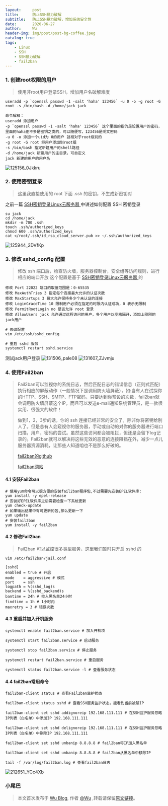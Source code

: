 ```yaml
---
layout:     post
title:      防止SSH暴力破解
subtitle:   防止SSH暴力破解，增加系统安全性
date:       2020-06-27
author:     Wu
header-img: img/post/post-bg-coffee.jpeg
catalog: true
tags:
    - Linux
    - SSH
    - SSH暴力破解
    - fail2ban
---
```



### 1. 创建root权限的用户

> 使用非root用户登录SSH，增加用户名破解难度

```
useradd -p `openssl passwd -1 -salt 'haha' 123456` -u 0 -o -g root -G root -s /bin/bash -d /home/jack jack

命令解释：
useradd 添加用户
-p `openssl passwd -1 -salt 'haha' 123456` 这个里面的指的是设置用户的密码，里面的haha差不多是密钥之类的，可以随便写，123456是明文密码
-u 0 -o 添加一个uid为 0的用户 就相对于root级别的
-g root -G root 将用户添加到root组
-s /bin/bash 指定新建用户的shell路径
-d /home/jack 新建用户的主目录，可自定义
jack 新建的用户的用户名
``` 

![125156_0Jkkru](https://gitee.com/yuexueyu/oss/raw/master/uPic/20200627/125156_0Jkkru.png)

### 2. 使用密钥登录

> 这里我直接使用的 root 下面 .ssh 的密钥，不生成新密钥对 

之前一篇 [SSH密钥登录Linux云服务器
](https://blog.wu06.com/2020/06/26/SSH密钥登录Linux云服务器/) 中讲述如何配置 SSH 密钥登录

```
su jack
cd /home/jack
mkdir -m 700 .ssh
touch .ssh/authorized_keys
chmod 600 .ssh/authorized_keys
cat </root/.ssh/id_rsa_cloud_server.pub >> ~/.ssh/authorized_keys
```

![125944_2DVfKp](https://gitee.com/yuexueyu/oss/raw/master/uPic/20200627/125944_2DVfKp.png)

### 3. 修改 sshd_config 配置 
> 修改 ssh 端口后，检查防火墙，服务器控制台，安全组等访问规则，进行相应的端口开放
> 这个配置是基于 [SSH密钥登录Linux云服务器
](https://blog.wu06.com/2020/06/26/SSH密钥登录Linux云服务器/) 的 

```
修改 Port 22022 端口的取值范围是：0-65535
修改 MaxAuthTries 3 指定每个连接最大允许的认证次数
修改 MaxStartups 3 最大允许保持多少个未认证的连接
修改 LoginGraceTime 10 限制用户必须在指定的时限内认证成功，0 表示无限制
修改 PermitRootLogin no 是否允许 root 登录
修改 AllowUsers jack 允许通过远程访问的用户，多个用户以空格隔开，添加上刚刚的jack用户

# 修改配置
vim /etc/ssh/sshd_config

# 重启 sshd 服务 
systemctl restart sshd.service
```

测试jack用户登录
![131506_paIe08](https://gitee.com/yuexueyu/oss/raw/master/uPic/20200627/131506_paIe08.png)
![131607_ZJvmju](https://gitee.com/yuexueyu/oss/raw/master/uPic/20200627/131607_ZJvmju.png)

### 4. 使用Fail2ban
> Fail2ban可以监视你的系统日志，然后匹配日志的错误信息（正则式匹配）执行相应的屏蔽动作（一般情况下是调用防火墙屏蔽），如:当有人在试探你的HTTP、SSH、SMTP、FTP密码，只要达到你预设的次数，fail2ban就会调用防火墙屏蔽这个IP，而且可以发送e-mail通知系统管理员，是一款很实用、很强大的软件！
> 
> 做到1，2，3步的话，你的 ssh 连接已经非常的安全了，除非你将密钥给别人了。但是总有人会窥视你的服务器，手动或自动的对你的服务器进行端口扫描，用户，密码的尝试。虽然这些访问都会被阻拦，但还是会留下log记录的。Fail2ban就可以解决将这些无效的恶意的连接阻挡在外，减少一点儿服务器资源消耗，让那些人知道咱也不是那么好破的。
> 
>  [fail2ban的github](https://github.com/fail2ban/fail2ban)
> 
> [fail2ban网站](https://www.fail2ban.org/)

#### 4.1 安装Fail2ban

```
# 使用yum命令可以很方便的安装fail2ban程序包,不过需要先安装EPEL软件库:
yum install -y epel-release
# 安装好EPEL软件库之后需要检查一下系统更新
yum check-update
# 如果输出结果中有可更新的包,那么更新一下
yum update
# 安装fail2ban
yum install -y fail2ban
```

#### 4.2 修改Fail2ban

> Fail2ban 可以监控很多类型服务，这里我们暂时只开启 sshd 的

```
vim /etc/fail2ban/jail.conf 

[sshd]
enabled = true # 开启
mode    = aggressive # 模式
port    = ssh
logpath = %(sshd_log)s
backend = %(sshd_backend)s
bantime = 24h # 拉入黑名单24小时
findtime = 1h # 1小时内
maxretry = 3 # 错误次数
```

#### 4.3 重启并加入开机服务

```
systemctl enable fail2ban.service # 加入开机项

systemctl start fail2ban.service # 启动服务

systemctl stop fail2ban.service # 停止服务

systemctl restart fail2ban.service # 重启服务

systemctl status fail2ban.service -l # 查看服务状态
```
#### 4.4 fail2ban常用命令

```
fail2ban-client status # 查看Fail2ban监护状态

fail2ban-client status sshd # 查看SSH服务监护状态，能看到当前被禁IP

fail2ban-client set sshd addignoreip 192.168.111.111 # 在SSH监护服务忽略IP列表（白名单）中添加IP 192.168.111.111

fail2ban-client set sshd delignoreip 192.168.111.111 # 在SSH监护服务忽略IP列表（白名单）中删除IP 192.168.111.111

fail2ban-client set sshd unbanip 8.8.8.8 # fail2ban将IP加入黑名单

fail2ban-client set sshd unbanip 8.8.8.8 # fail2ban从黑名单中移除IP

tail -f /var/log/fail2ban.log # 查看fail2ban日志
```

![212651_YCc4Xb](https://gitee.com/yuexueyu/oss/raw/master/uPic/20200628/212651_YCc4Xb.jpg)

### 小尾巴

> 本文首次发布于 [Wu Blog](https://blog.wu06.com/), 作者 [@Wu](https://github.com/yuexueyu) ,转载请保留[原文链接](https://blog.wu06.com/2020/06/27/防止SSH暴力破解/)。